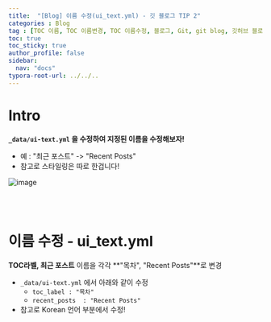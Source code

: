 ```yaml
---
title:  "[Blog] 이름 수정(ui_text.yml) - 깃 블로그 TIP 2"
categories : Blog
tag : [TOC 이름, TOC 이름변경, TOC 이름수정, 블로그, Git, git blog, 깃허브 블로그, Minimal-mistakes, 지킬, jekyll]
toc: true
toc_sticky: true
author_profile: false
sidebar:
  nav: "docs"
typora-root-url: ../../..
---
```




# Intro

**`_data/ui-text.yml` 을 수정하여 지정된 이름을 수정해보자!**

* 예 : "최근 포스트" -> "Recent Posts"
* 참고로 스타일링은 따로 한겁니다!

![image](https://github.com/BH946/bh946.github.io/assets/80165014/da6c46eb-c1a0-430d-8fe0-58b0931f3310) 

<br><br>

# 이름 수정 - ui_text.yml

**TOC라벨, 최근 포스트** 이름을 각각 **"목차", "Recent Posts"**로 변경

* `_data/ui-text.yml` 에서 아래와 같이 수정
  * `toc_label : "목차"`
  * `recent_posts  : "Recent Posts"`
* 참고로 Korean 언어 부분에서 수정!

